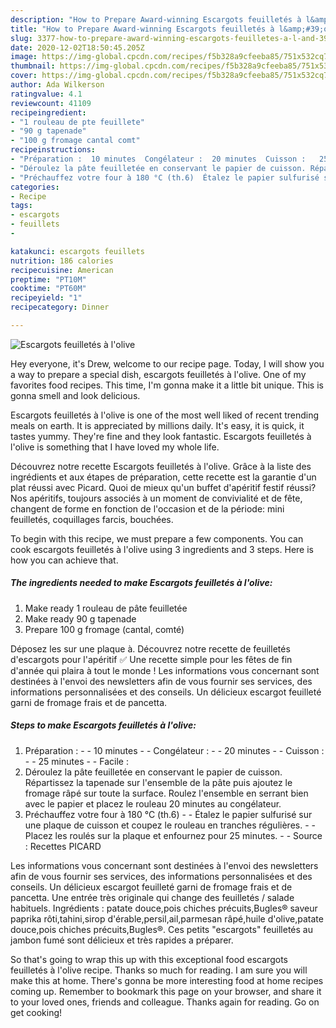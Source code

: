 ```yaml
---
description: "How to Prepare Award-winning Escargots feuilletés à l&amp;#39;olive"
title: "How to Prepare Award-winning Escargots feuilletés à l&amp;#39;olive"
slug: 3377-how-to-prepare-award-winning-escargots-feuilletes-a-l-and-39-olive
date: 2020-12-02T18:50:45.205Z
image: https://img-global.cpcdn.com/recipes/f5b328a9cfeeba85/751x532cq70/escargots-feuilletes-a-lolive-photo-principale-de-la-recette.jpg
thumbnail: https://img-global.cpcdn.com/recipes/f5b328a9cfeeba85/751x532cq70/escargots-feuilletes-a-lolive-photo-principale-de-la-recette.jpg
cover: https://img-global.cpcdn.com/recipes/f5b328a9cfeeba85/751x532cq70/escargots-feuilletes-a-lolive-photo-principale-de-la-recette.jpg
author: Ada Wilkerson
ratingvalue: 4.1
reviewcount: 41109
recipeingredient:
- "1 rouleau de pte feuillete"
- "90 g tapenade"
- "100 g fromage cantal comt"
recipeinstructions:
- "Préparation :  10 minutes  Congélateur :  20 minutes  Cuisson :   25 minutes  Facile :"
- "Déroulez la pâte feuilletée en conservant le papier de cuisson. Répartissez la tapenade sur l&#39;ensemble de la pâte puis ajoutez le fromage râpé sur toute la surface. Roulez l&#39;ensemble en serrant bien avec le papier et placez le rouleau 20 minutes au congélateur."
- "Préchauffez votre four à 180 °C (th.6)  Étalez le papier sulfurisé sur une plaque de cuisson et coupez le rouleau en tranches régulières.  Placez les roulés sur la plaque et enfournez pour 25 minutes.  Source : Recettes PICARD"
categories:
- Recipe
tags:
- escargots
- feuillets
- 

katakunci: escargots feuillets  
nutrition: 186 calories
recipecuisine: American
preptime: "PT10M"
cooktime: "PT60M"
recipeyield: "1"
recipecategory: Dinner

---
```



![Escargots feuilletés à l&#39;olive](https://img-global.cpcdn.com/recipes/f5b328a9cfeeba85/751x532cq70/escargots-feuilletes-a-lolive-photo-principale-de-la-recette.jpg)

Hey everyone, it's Drew, welcome to our recipe page. Today, I will show you a way to prepare a special dish, escargots feuilletés à l&#39;olive. One of my favorites food recipes. This time, I'm gonna make it a little bit unique. This is gonna smell and look delicious.

Escargots feuilletés à l&#39;olive is one of the most well liked of recent trending meals on earth. It is appreciated by millions daily. It's easy, it is quick, it tastes yummy. They're fine and they look fantastic. Escargots feuilletés à l&#39;olive is something that I have loved my whole life.

Découvrez notre recette Escargots feuilletés à l&#39;olive. Grâce à la liste des ingrédients et aux étapes de préparation, cette recette est la garantie d&#39;un plat réussi avec Picard. Quoi de mieux qu&#39;un buffet d&#39;apéritif festif réussi? Nos apéritifs, toujours associés à un moment de convivialité et de fête, changent de forme en fonction de l&#39;occasion et de la période: mini feuilletés, coquillages farcis, bouchées.


To begin with this recipe, we must prepare a few components. You can cook escargots feuilletés à l&#39;olive using 3 ingredients and 3 steps. Here is how you can achieve that.

<!--inarticleads1-->

##### The ingredients needed to make Escargots feuilletés à l&#39;olive:

1. Make ready 1 rouleau de pâte feuilletée
1. Make ready 90 g tapenade
1. Prepare 100 g fromage (cantal, comté)


Déposez les sur une plaque à. Découvrez notre recette de feuilletés d&#39;escargots pour l&#39;apéritif ✅ Une recette simple pour les fêtes de fin d&#39;année qui plaira à tout le monde ! Les informations vous concernant sont destinées à l&#39;envoi des newsletters afin de vous fournir ses services, des informations personnalisées et des conseils. Un délicieux escargot feuilleté garni de fromage frais et de pancetta. 

<!--inarticleads2-->

##### Steps to make Escargots feuilletés à l&#39;olive:

1. Préparation : -  - 10 minutes -  - Congélateur : -  - 20 minutes -  - Cuisson :  -  - 25 minutes -  - Facile :
1. Déroulez la pâte feuilletée en conservant le papier de cuisson. Répartissez la tapenade sur l&#39;ensemble de la pâte puis ajoutez le fromage râpé sur toute la surface. Roulez l&#39;ensemble en serrant bien avec le papier et placez le rouleau 20 minutes au congélateur.
1. Préchauffez votre four à 180 °C (th.6) -  - Étalez le papier sulfurisé sur une plaque de cuisson et coupez le rouleau en tranches régulières. -  - Placez les roulés sur la plaque et enfournez pour 25 minutes. -  - Source : Recettes PICARD


Les informations vous concernant sont destinées à l&#39;envoi des newsletters afin de vous fournir ses services, des informations personnalisées et des conseils. Un délicieux escargot feuilleté garni de fromage frais et de pancetta. Une entrée très originale qui change des feuilletés / salade habituels. Ingrédients : patate douce,pois chiches précuits,Bugles® saveur paprika rôti,tahini,sirop d&#39;érable,persil,ail,parmesan râpé,huile d&#39;olive,patate douce,pois chiches précuits,Bugles®. Ces petits &#34;escargots&#34; feuilletés au jambon fumé sont délicieux et très rapides a préparer. 

So that's going to wrap this up with this exceptional food escargots feuilletés à l&#39;olive recipe. Thanks so much for reading. I am sure you will make this at home. There's gonna be more interesting food at home recipes coming up. Remember to bookmark this page on your browser, and share it to your loved ones, friends and colleague. Thanks again for reading. Go on get cooking!

